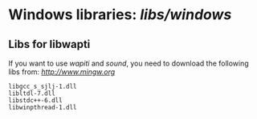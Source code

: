 # Windows libraries: _libs/windows_


## Libs for libwapti

If you want to use _wapiti_ and _sound_, you need to download the following libs from: _http://www.mingw.org_

```
libgcc_s_sjlj-1.dll
libltdl-7.dll
libstdc++-6.dll
libwinpthread-1.dll
```
